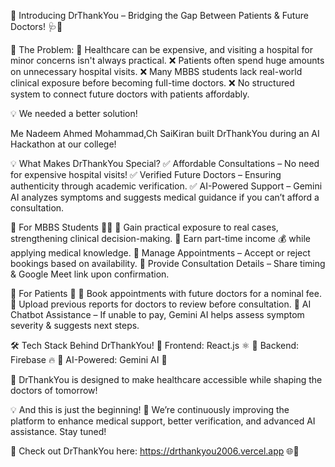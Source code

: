 🚀 Introducing DrThankYou – Bridging the Gap Between Patients & Future Doctors! 🩺💙

📢 The Problem:
🎯 Healthcare can be expensive, and visiting a hospital for minor concerns isn't always practical.
❌ Patients often spend huge amounts on unnecessary hospital visits.
❌ Many MBBS students lack real-world clinical exposure before becoming full-time doctors.
❌ No structured system to connect future doctors with patients affordably.

💡 We needed a better solution!

Me Nadeem Ahmed Mohammad,Ch SaiKiran built DrThankYou during an AI Hackathon at our college! 

💡 What Makes DrThankYou Special?
✅ Affordable Consultations – No need for expensive hospital visits!
✅ Verified Future Doctors – Ensuring authenticity through academic verification.
✅ AI-Powered Support – Gemini AI analyzes symptoms and suggests medical guidance if you can’t afford a consultation.

📌 For MBBS Students 👨‍⚕
🔹 Gain practical exposure to real cases, strengthening clinical decision-making.
🔹 Earn part-time income 💰 while applying medical knowledge.
🔹 Manage Appointments – Accept or reject bookings based on availability.
🔹 Provide Consultation Details – Share timing & Google Meet link upon confirmation.

📌 For Patients 🤝
🔹 Book appointments with future doctors for a nominal fee.
🔹 Upload previous reports for doctors to review before consultation.
🔹 AI Chatbot Assistance – If unable to pay, Gemini AI helps assess symptom severity & suggests next steps.

🛠 Tech Stack Behind DrThankYou!
🔹 Frontend: React.js ⚛
🔹 Backend: Firebase 🔥
🔹 AI-Powered: Gemini AI 🤖

🎯 DrThankYou is designed to make healthcare accessible while shaping the doctors of tomorrow!

💡 And this is just the beginning!
🚀 We’re continuously improving the platform to enhance medical support, better verification, and advanced AI assistance. Stay tuned!

🔗 Check out DrThankYou here: https://drthankyou2006.vercel.app 🌐🚀
